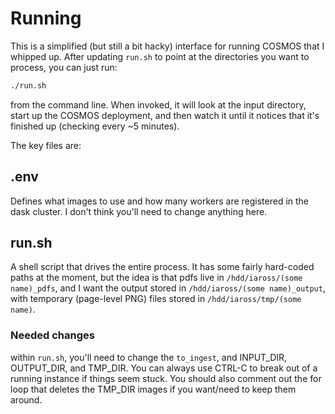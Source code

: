 # Running
This is a simplified (but still a bit hacky) interface for running COSMOS that I whipped up. After updating `run.sh` to point at the directories you want to process, you can just run:

``` bash
./run.sh
```

from the command line. When invoked, it will look at the input directory, start up the COSMOS deployment, and then watch it until it notices that it's finished up (checking every ~5 minutes).

The key files are:

## .env
Defines what images to use and how many workers are registered in the dask cluster. I don't think you'll need to change anything here.

## run.sh
A shell script that drives the entire process. It has some fairly hard-coded paths at the moment, but the idea is that pdfs live in `/hdd/iaross/(some name)_pdfs`, and I want the output stored in `/hdd/iaross/(some name)_output`, with temporary (page-level PNG) files stored in `/hdd/iaross/tmp/(some name)`. 

### Needed changes
within `run.sh`, you'll need to change the `to_ingest`, and INPUT_DIR, OUTPUT_DIR, and TMP_DIR. You can always use CTRL-C to break out of a running instance if things seem stuck. You should also comment out the for loop that deletes the TMP_DIR images if you want/need to keep them around.




